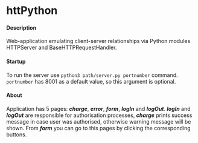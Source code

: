 # httPython

#### Description
Web-application emulating client-server relationships via Python modules HTTPServer and BaseHTTPRequestHandler.

#### Startup
To run the server use `python3 path/server.py portnumber` command. `portnumber` has 8001 as a default value, so this argument is optional.

#### About
Application has 5 pages: ___charge___, ___error___, ___form___, ___logIn___ and ___logOut___. ___logIn___ and ___logOut___ are responsible for authorisation processes, ___charge___ prints success message in case user was authorised, otherwise warning message will be shown. From ___form___ you can go to this pages by clicking the corresponding buttons.
